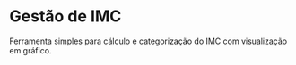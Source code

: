 # Gestão de IMC

Ferramenta simples para cálculo e categorização do IMC com visualização em gráfico.